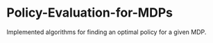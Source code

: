 # Policy-Evaluation-for-MDPs
Implemented algorithms for finding an optimal policy for a given MDP. 
